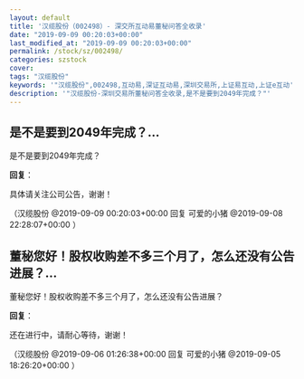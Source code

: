 ```yaml
---
layout: default
title: '汉缆股份（002498）- 深交所互动易董秘问答全收录'
date: "2019-09-09 00:20:03+00:00"
last_modified_at: "2019-09-09 00:20:03+00:00"
permalink: /stock/sz/002498/
categories: szstock
cover: 
tags: "汉缆股份"
keywords: '"汉缆股份",002498,互动易,深证互动易,深圳交易所,上证易互动,上证e互动'
description: '"汉缆股份-深圳交易所董秘问答全收录,是不是要到2049年完成？"'
---
```


## 是不是要到2049年完成？...

是不是要到2049年完成？

**回复**：

具体请关注公司公告，谢谢！ 

（汉缆股份  @2019-09-09 00:20:03+00:00 回复 可爱的小猪  @2019-09-08 22:28:07+00:00 ）

## 董秘您好！股权收购差不多三个月了，怎么还没有公告进展？...

董秘您好！股权收购差不多三个月了，怎么还没有公告进展？

**回复**：

还在进行中，请耐心等待，谢谢！ 

（汉缆股份  @2019-09-06 01:26:38+00:00 回复 可爱的小猪  @2019-09-05 18:26:20+00:00 ）

